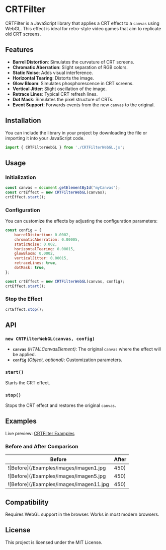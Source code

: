 # CRTFilter

CRTFilter is a JavaScript library that applies a CRT effect to a `canvas` using WebGL. This effect is ideal for retro-style video games that aim to replicate old CRT screens.

## Features

- **Barrel Distortion**: Simulates the curvature of CRT screens.
- **Chromatic Aberration**: Slight separation of RGB colors.
- **Static Noise**: Adds visual interference.
- **Horizontal Tearing**: Distorts the image.
- **Glow Bloom**: Simulates phosphorescence in CRT screens.
- **Vertical Jitter**: Slight oscillation of the image.
- **Retrace Lines**: Typical CRT refresh lines.
- **Dot Mask**: Simulates the pixel structure of CRTs.
- **Event Support**: Forwards events from the new `canvas` to the original.

## Installation

You can include the library in your project by downloading the file or importing it into your JavaScript code.

```js
import { CRTFilterWebGL } from './CRTFilterWebGL.js';
```

## Usage

### Initialization

```js
const canvas = document.getElementById("myCanvas");
const crtEffect = new CRTFilterWebGL(canvas);
crtEffect.start();
```

### Configuration

You can customize the effects by adjusting the configuration parameters:

```js
const config = {
    barrelDistortion: 0.0002,
    chromaticAberration: 0.00005,
    staticNoise: 0.002,
    horizontalTearing: 0.00015,
    glowBloom: 0.0002,
    verticalJitter: 0.00015,
    retraceLines: true,
    dotMask: true,
};

const crtEffect = new CRTFilterWebGL(canvas, config);
crtEffect.start();
```

### Stop the Effect

```js
crtEffect.stop();
```

## API

### `new CRTFilterWebGL(canvas, config)`

- **`canvas`** *(HTMLCanvasElement)*: The original `canvas` where the effect will be applied.
- **`config`** *(Object, optional)*: Customization parameters.

### `start()`

Starts the CRT effect.

### `stop()`

Stops the CRT effect and restores the original `canvas`.

## Examples

Live preview: [CRTFilter Examples](https://ichiaka.github.io/CRTFilter/Examples/)

### Before and After Comparison

| Before | After |
|--------|-------|
| ![Before](/Examples/images/imagen1.jpg|450) | ![After](/Examples/images/after1.png|450) |
| ![Before](/Examples/images/imagen5.jpg|450) | ![After](/Examples/images/after5.png|450) |
| ![Before](/Examples/images/imagen11.jpg|450) | ![After](/Examples/images/after11.png|450) |

## Compatibility

Requires WebGL support in the browser. Works in most modern browsers.

## License

This project is licensed under the MIT License.

